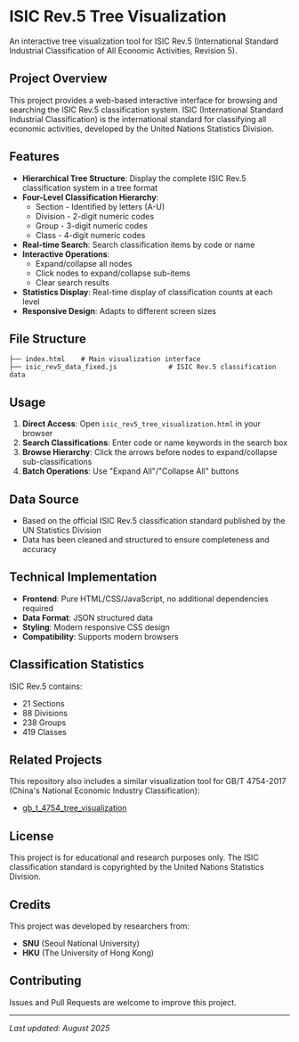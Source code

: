 # ISIC Rev.5 Tree Visualization

An interactive tree visualization tool for ISIC Rev.5 (International Standard Industrial Classification of All Economic Activities, Revision 5).

## Project Overview

This project provides a web-based interactive interface for browsing and searching the ISIC Rev.5 classification system. ISIC (International Standard Industrial Classification) is the international standard for classifying all economic activities, developed by the United Nations Statistics Division.

## Features

- **Hierarchical Tree Structure**: Display the complete ISIC Rev.5 classification system in a tree format
- **Four-Level Classification Hierarchy**:
  - Section - Identified by letters (A-U)
  - Division - 2-digit numeric codes
  - Group - 3-digit numeric codes
  - Class - 4-digit numeric codes
- **Real-time Search**: Search classification items by code or name
- **Interactive Operations**:
  - Expand/collapse all nodes
  - Click nodes to expand/collapse sub-items
  - Clear search results
- **Statistics Display**: Real-time display of classification counts at each level
- **Responsive Design**: Adapts to different screen sizes

## File Structure

```
├── index.html    # Main visualization interface
├── isic_rev5_data_fixed.js             # ISIC Rev.5 classification data
```

## Usage

1. **Direct Access**: Open `isic_rev5_tree_visualization.html` in your browser
2. **Search Classifications**: Enter code or name keywords in the search box
3. **Browse Hierarchy**: Click the arrows before nodes to expand/collapse sub-classifications
4. **Batch Operations**: Use "Expand All"/"Collapse All" buttons

## Data Source

- Based on the official ISIC Rev.5 classification standard published by the UN Statistics Division
- Data has been cleaned and structured to ensure completeness and accuracy

## Technical Implementation

- **Frontend**: Pure HTML/CSS/JavaScript, no additional dependencies required
- **Data Format**: JSON structured data
- **Styling**: Modern responsive CSS design
- **Compatibility**: Supports modern browsers

## Classification Statistics

ISIC Rev.5 contains:
- 21 Sections
- 88 Divisions
- 238 Groups
- 419 Classes

## Related Projects

This repository also includes a similar visualization tool for GB/T 4754-2017 (China's National Economic Industry Classification):
- [gb_t_4754_tree_visualization](https://qcmuu.github.io/gb_t_4754_tree_visualization)

## License

This project is for educational and research purposes only. The ISIC classification standard is copyrighted by the United Nations Statistics Division.

## Credits

This project was developed by researchers from:
- **SNU** (Seoul National University)
- **HKU** (The University of Hong Kong)

## Contributing

Issues and Pull Requests are welcome to improve this project.

---

*Last updated: August 2025*
